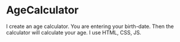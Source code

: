 # AgeCalculator
I create an age calculator. You are entering your birth-date. Then the calculator will calculate your age. I use HTML, CSS, JS.

